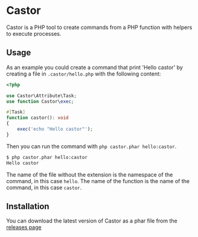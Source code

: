 # Castor

Castor is a PHP tool to create commands from a PHP function with helpers to execute processes.

## Usage

As an example you could create a command that print 'Hello castor' by creating a file in `.castor/hello.php` with the following content:

```php
<?php

use Castor\Attribute\Task;
use function Castor\exec;

#[Task]
function castor(): void
{
    exec('echo "Hello castor"');
}
```

Then you can run the command with `php castor.phar hello:castor`.

```bash
$ php castor.phar hello:castor
Hello castor
```

The name of the file without the extension is the namespace of the command, in this case `hello`. 
The name of the function is the name of the command, in this case `castor`.

## Installation

You can download the latest version of Castor as a phar file from the [releases page](https://github.com/jolicode/castor/releases)